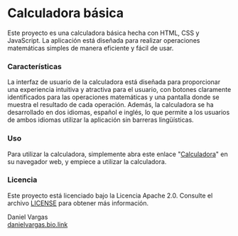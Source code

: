 # Calculadora básica
Este proyecto es una calculadora básica hecha con HTML, CSS y JavaScript. La aplicación está diseñada para realizar operaciones matemáticas simples de manera eficiente y fácil de usar.

### Características
La interfaz de usuario de la calculadora está diseñada para proporcionar una experiencia intuitiva y atractiva para el usuario, con botones claramente identificados para las operaciones matemáticas y una pantalla donde se muestra el resultado de cada operación. Además, la calculadora se ha desarrollado en dos idiomas, español e inglés, lo que permite a los usuarios de ambos idiomas utilizar la aplicación sin barreras lingüísticas.

### Uso
Para utilizar la calculadora, simplemente abra este enlace "[Calculadora](https://esdanievargas.github.io/calculator/)" en su navegador web, y empiece a utilizar la calculadora.

### Licencia
Este proyecto está licenciado bajo la Licencia Apache 2.0. Consulte el archivo [LICENSE](https://github.com/esdanielvargas/calculator/blob/main/LICENSE) para obtener más información.

Daniel Vargas<br>
[danielvargas.bio.link](https://danielvargas.bio.link)
